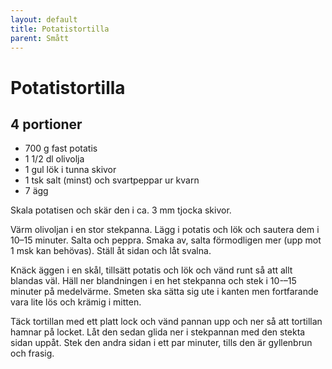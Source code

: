 ```yaml
---
layout: default
title: Potatistortilla
parent: Smått
---
```

# Potatistortilla

## 4 portioner

- 700 g fast potatis
- 1 1/2 dl olivolja
- 1 gul lök i tunna skivor
- 1 tsk salt (minst) och svartpeppar ur kvarn
- 7 ägg

Skala potatisen och skär den i ca. 3 mm tjocka skivor.

Värm olivoljan i en stor stekpanna. Lägg i potatis och lök och sautera dem i 10–15
minuter. Salta och peppra. Smaka av, salta förmodligen mer (upp mot 1 msk kan behövas).
Ställ åt sidan och låt svalna.

Knäck äggen i en skål, tillsätt potatis och lök och vänd runt så att allt blandas
väl. Häll ner blandningen i en het stekpanna och stek i 10-–15 minuter på medelvärme.
Smeten ska sätta sig ute i kanten men fortfarande vara lite lös och krämig i mitten. 

Täck tortillan med ett platt lock och vänd pannan upp och ner så att tortillan hamnar
på locket. Låt den sedan glida ner i stekpannan med den stekta sidan uppåt. Stek den
andra sidan i ett par minuter, tills den är gyllenbrun och frasig.
